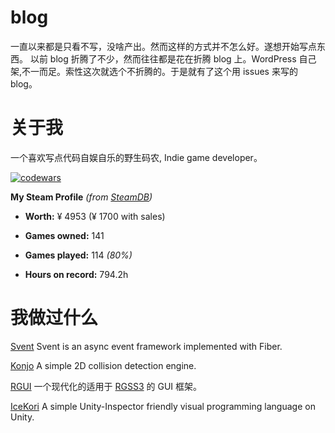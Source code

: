 # blog
一直以来都是只看不写，没啥产出。然而这样的方式并不怎么好。遂想开始写点东西。
以前 blog 折腾了不少，然而往往都是花在折腾 blog 上。WordPress 自己架,不一而足。索性这次就选个不折腾的。于是就有了这个用 issues 来写的 blog。

# 关于我
一个喜欢写点代码自娱自乐的野生码农, Indie game developer。

[![codewars](https://www.codewars.com/users/shitake/badges/large)](https://www.codewars.com/users/shitake/)

**My Steam Profile** *(from [SteamDB](https://steamdb.info/calculator/76561198186985262/?cc=cn))*

* **Worth:** ¥ 4953 (¥ 1700 with sales)

* **Games owned:** 141

* **Games played:** 114 *(80%)*

* **Hours on record:** 794.2h

# 我做过什么
[Svent](http://github.com/molingyu/sventjs) Svent is an async event framework implemented with Fiber.

[Konjo](https://github.com/kagamiNekoClub/konjo) A simple 2D collision detection engine.

[RGUI](http://github.com/molingyu/rgui) 一个现代化的适用于 [RGSS3](http://miaowm5.github.io/RMVA-F1/RPGVXAcecn/rgss/index.html) 的 GUI 框架。

[IceKori](https://github.com/molingyu/IceKori) A simple Unity-Inspector friendly visual programming language on Unity.

